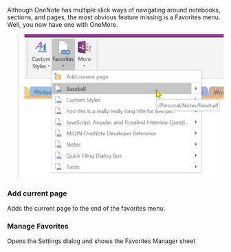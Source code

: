 Although OneNote has multiple slick ways of navigating around notebooks, sections, and pages,
the most obvious feature missing is a Favorites menu. Well, you now have one with OneMore.

> ![Favorites Menu](images/FavoritesMenu.png)

### Add current page
Adds the current page to the end of the favorites menu.

### Manage Favorites
Opens the Settings dialog and shows the Favorites Manager sheet

